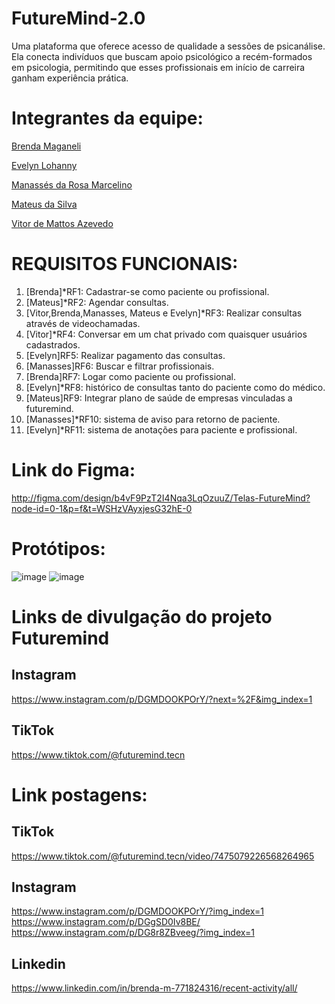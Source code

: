 # FutureMind-2.0
Uma plataforma que oferece acesso de qualidade a sessões de psicanálise. Ela conecta indivíduos que buscam apoio psicológico a recém-formados em psicologia, permitindo que esses profissionais em início de carreira ganham experiência prática.

# Integrantes da equipe:

[Brenda Maganeli](https://github.com/BrendaMaganeli)

[Evelyn Lohanny](https://guthub.com/evylohanny)

[Manassés da Rosa Marcelino](https://github.com/ManassesMarcelino)

[Mateus da Silva](https://github.com/MateusdasilvaDES)

[Vitor de Mattos Azevedo](https://github.com/VitorMatt)

# REQUISITOS FUNCIONAIS:

1. [Brenda]*RF1: Cadastrar-se como paciente ou profissional. 
2. [Mateus]*RF2: Agendar consultas.
3. [Vitor,Brenda,Manasses, Mateus e Evelyn]*RF3: Realizar consultas através de videochamadas.
4. [Vitor]*RF4: Conversar em um chat privado com quaisquer usuários cadastrados.
5. [Evelyn]RF5: Realizar pagamento das consultas.
6. [Manasses]RF6: Buscar e filtrar profissionais.
7. [Brenda]RF7: Logar como paciente ou profissional.
8. [Evelyn]*RF8: histórico de consultas tanto do paciente como do médico.
9. [Mateus]RF9: Integrar plano de saúde de empresas vinculadas a futuremind.
10. [Manasses]*RF10: sistema de aviso para retorno de paciente.
11. [Evelyn]*RF11: sistema de anotações para paciente e profissional.

# Link do Figma:

http://figma.com/design/b4vF9PzT2I4Nqa3LqOzuuZ/Telas-FutureMind?node-id=0-1&p=f&t=WSHzVAyxjesG32hE-0

# Protótipos:

![image](https://github.com/user-attachments/assets/0adcf32a-d90c-45c1-a1ce-0165e0b096f9)
![image](https://github.com/user-attachments/assets/2ad2ed08-920e-4f04-9564-5e2ba7893fa8)

# Links de divulgação do projeto Futuremind

## Instagram
https://www.instagram.com/p/DGMDOOKPOrY/?next=%2F&img_index=1

## TikTok
https://www.tiktok.com/@futuremind.tecn

# Link postagens:

## TikTok
https://www.tiktok.com/@futuremind.tecn/video/7475079226568264965

## Instagram
https://www.instagram.com/p/DGMDOOKPOrY/?img_index=1
https://www.instagram.com/p/DGgSD0Iv8BE/
https://www.instagram.com/p/DG8r8ZBveeg/?img_index=1

## Linkedin
https://www.linkedin.com/in/brenda-m-771824316/recent-activity/all/
